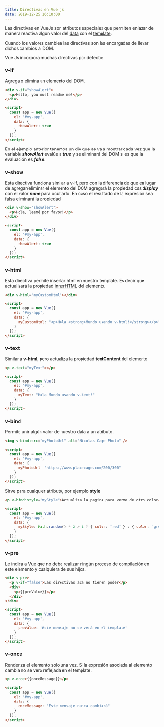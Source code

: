 ```yaml
---
title: Directivas en Vue js
date: 2019-12-25 16:10:00
---
```


Las directivas en VueJs son atributos especiales que permiten enlazar de manera
reactiva algun valor del [data](https://blog.eperedo.com/2019/12/16/propiedad-data-vue-js/) con el [template](https://blog.eperedo.com/2019/12/17/sintaxis-templates-plantillas-vue-js/).

Cuando los valores cambien las directivas son las encargadas de llevar dichos cambios al DOM.

Vue Js incorpora muchas directivas por defecto:

### v-if

Agrega o elimina un elemento del DOM.

```html
<div v-if="showAlert">
  <p>Hello, you must readme me!</p>
</div>

<script>
  const app = new Vue({
    el: "#my-app",
    data: {
      showAlert: true
    }
  });
</script>
```

En el ejemplo anterior tenemos un div que se va a mostrar cada vez que la variable **_showAlert_** evalúe a **_true_** y se eliminará del DOM si es que la evaluación es **_false_**.

### v-show

Esta directiva funciona similar a v-if, pero con la diferencia de que en lugar de agregar/eliminar el elemento del DOM agregará la propiedad css **_display_** con el valor **_none_** para ocultarlo. En caso el resultado de la expresión sea falsa eliminará la propiedad.

```html
<div v-show="showAlert">
  <p>Hola, leemé por favor!</p>
</div>

<script>
  const app = new Vue({
    el: "#my-app",
    data: {
      showAlert: true
    }
  });
</script>
```

### v-html

Esta directiva permite insertar html en nuestro template. Es decir que actualizará la propiedad [innerHTML](https://developer.mozilla.org/en-US/docs/Web/API/Element/innerHTML) del elemento.

```html
<div v-html="myCustomHtml"></div>

<script>
  const app = new Vue({
    el: "#my-app",
    data: {
      myCustomHtml: "<p>Hola <strong>Mundo usando v-html!</strong></p>"
    }
  });
</script>
```

### v-text

Similar a **v-html**, pero actualiza la propiedad **textContent** del elemento

```html
<p v-text="myText"></p>

<script>
  const app = new Vue({
    el: "#my-app",
    data: {
      myText: "Hola Mundo usando v-text!"
    }
  });
</script>
```

### v-bind

Permite unir algún valor de nuestro data a un atributo.

```html
<img v-bind:src="myPhotoUrl" alt="Nicolas Cage Photo" />

<script>
  const app = new Vue({
    el: "#my-app",
    data: {
      myPhotoUrl: "https://www.placecage.com/200/300"
    }
  });
</script>
```

Sirve para cualquier atributo, por ejemplo **style**

```html
<p v-bind:style="myStyle">Actualiza la pagina para verme de otro color</p>

<script>
  const app = new Vue({
    el: "#my-app",
    data: {
      myStyle: Math.random() * 2 > 1 ? { color: "red" } : { color: "green" }
    }
  });
</script>
```

### v-pre

Le indica a Vue que no debe realizar ningún proceso de compilación en este elemento y cualquiera de sus hijos.

```html
<div v-pre>
  <p v-if="false">Las directivas aca no tienen poder</p>
  <div>
    <p>{{preValue}}</p>
  </div>
</div>

<script>
  const app = new Vue({
    el: "#my-app",
    data: {
      preValue: "Este mensaje no se verá en el template"
    }
  });
</script>
```

### v-once

Renderiza el elemento solo una vez. Si la expresión asociada al elemento cambia no se verá reflejada en el template.

```html
<p v-once>{{onceMessage}}</p>

<script>
  const app = new Vue({
    el: "#my-app",
    data: {
      onceMessage: "Este mensaje nunca cambiará"
    }
  });
</script>
```
